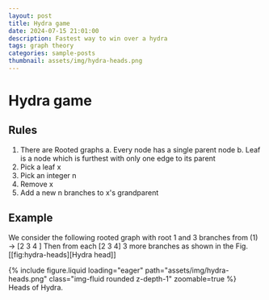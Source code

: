 ```yaml
---
layout: post
title: Hydra game
date: 2024-07-15 21:01:00
description: Fastest way to win over a hydra 
tags: graph theory
categories: sample-posts
thumbnail: assets/img/hydra-heads.png
---
```


# Hydra game 
## Rules

1.  There are Rooted graphs
    a. Every node has a single parent node
    b. Leaf is a node which is furthest with only one edge to its parent
2.  Pick a leaf x
3.  Pick an integer n
4.  Remove x
5.  Add a new n branches to x's grandparent


## Example
We consider the following rooted graph with root 1 and 3 branches from \(1\) $\to$ [2 3 4 ]
Then from each [2 3 4] 3 more branches as shown in the Fig.[[fig:hydra-heads][Hydra head]]
<div class="row mt-3">
    <div class="col-sm mt-3 mt-md-0">
        {% include figure.liquid loading="eager" path="assets/img/hydra-heads.png" class="img-fluid rounded z-depth-1" zoomable=true %}
    </div>
</div>
<div class="caption">
    Heads of Hydra.
</div>
